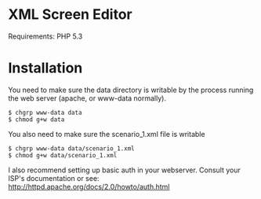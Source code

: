XML Screen Editor
=================

Requirements:
  PHP 5.3

Installation 
============

You need to make sure the data directory is writable by the process running the web server (apache, or www-data normally).

    $ chgrp www-data data
    $ chmod g+w data

You also need to make sure the scenario_1.xml file is writable

    $ chgrp www-data data/scenario_1.xml
    $ chmod g+w data/scenario_1.xml

I also recommend setting up basic auth in your webserver. Consult your ISP's documentation or see: http://httpd.apache.org/docs/2.0/howto/auth.html

